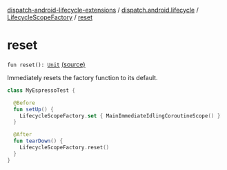 [dispatch-android-lifecycle-extensions](../../index.md) / [dispatch.android.lifecycle](../index.md) / [LifecycleScopeFactory](index.md) / [reset](./reset.md)

# reset

`fun reset(): `[`Unit`](https://kotlinlang.org/api/latest/jvm/stdlib/kotlin/-unit/index.html) [(source)](https://github.com/RBusarow/Dispatch/tree/master/dispatch-android-lifecycle-extensions/src/main/java/dispatch/android/lifecycle/LifecycleScopeFactory.kt#L57)

Immediately resets the factory function to its default.

``` kotlin
class MyEspressoTest {

  @Before
  fun setUp() {
    LifecycleScopeFactory.set { MainImmediateIdlingCoroutineScope() }
  }

  @After
  fun tearDown() {
    LifecycleScopeFactory.reset()
  }
}
```

